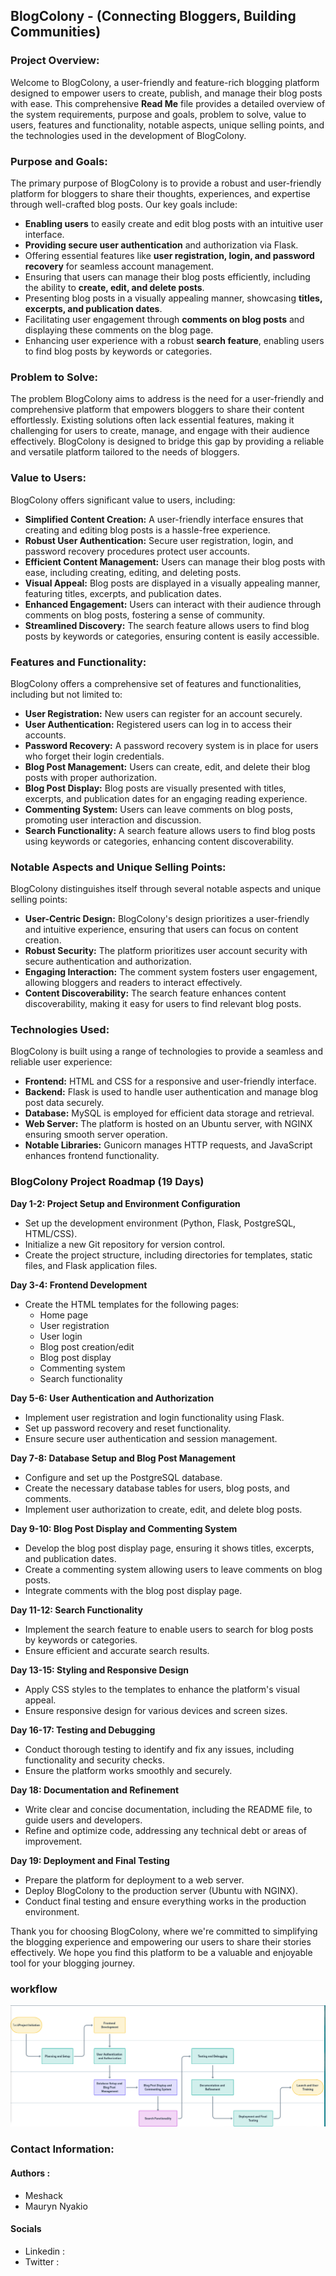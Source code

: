 




















## BlogColony - (Connecting Bloggers, Building Communities)

### Project Overview:
Welcome to BlogColony, a user-friendly and feature-rich blogging platform designed to empower users to create, publish, and manage their blog posts with ease. This comprehensive **Read Me** file provides a detailed overview of the system requirements, purpose and goals, problem to solve, value to users, features and functionality, notable aspects, unique selling points, and the technologies used in the development of BlogColony.

### Purpose and Goals:
The primary purpose of BlogColony is to provide a robust and user-friendly platform for bloggers to share their thoughts, experiences, and expertise through well-crafted blog posts. Our key goals include:

- **Enabling users** to easily create and edit blog posts with an intuitive user interface.
- **Providing secure user authentication** and authorization via Flask.
- Offering essential features like **user registration, login, and password recovery** for seamless account management.
- Ensuring that users can manage their blog posts efficiently, including the ability to **create, edit, and delete posts**.
- Presenting blog posts in a visually appealing manner, showcasing **titles, excerpts, and publication dates**.
- Facilitating user engagement through **comments on blog posts** and displaying these comments on the blog page.
- Enhancing user experience with a robust **search feature**, enabling users to find blog posts by keywords or categories.

### Problem to Solve:
The problem BlogColony aims to address is the need for a user-friendly and comprehensive platform that empowers bloggers to share their content effortlessly. Existing solutions often lack essential features, making it challenging for users to create, manage, and engage with their audience effectively. BlogColony is designed to bridge this gap by providing a reliable and versatile platform tailored to the needs of bloggers.

### Value to Users:
BlogColony offers significant value to users, including:

- **Simplified Content Creation:** A user-friendly interface ensures that creating and editing blog posts is a hassle-free experience.
- **Robust User Authentication:** Secure user registration, login, and password recovery procedures protect user accounts.
- **Efficient Content Management:** Users can manage their blog posts with ease, including creating, editing, and deleting posts.
- **Visual Appeal:** Blog posts are displayed in a visually appealing manner, featuring titles, excerpts, and publication dates.
- **Enhanced Engagement:** Users can interact with their audience through comments on blog posts, fostering a sense of community.
- **Streamlined Discovery:** The search feature allows users to find blog posts by keywords or categories, ensuring content is easily accessible.

### Features and Functionality:
BlogColony offers a comprehensive set of features and functionalities, including but not limited to:

- **User Registration:** New users can register for an account securely.
- **User Authentication:** Registered users can log in to access their accounts.
- **Password Recovery:** A password recovery system is in place for users who forget their login credentials.
- **Blog Post Management:** Users can create, edit, and delete their blog posts with proper authorization.
- **Blog Post Display:** Blog posts are visually presented with titles, excerpts, and publication dates for an engaging reading experience.
- **Commenting System:** Users can leave comments on blog posts, promoting user interaction and discussion.
- **Search Functionality:** A search feature allows users to find blog posts using keywords or categories, enhancing content discoverability.

### Notable Aspects and Unique Selling Points:
BlogColony distinguishes itself through several notable aspects and unique selling points:

- **User-Centric Design:** BlogColony's design prioritizes a user-friendly and intuitive experience, ensuring that users can focus on content creation.
- **Robust Security:** The platform prioritizes user account security with secure authentication and authorization.
- **Engaging Interaction:** The comment system fosters user engagement, allowing bloggers and readers to interact effectively.
- **Content Discoverability:** The search feature enhances content discoverability, making it easy for users to find relevant blog posts.

### Technologies Used:
BlogColony is built using a range of technologies to provide a seamless and reliable user experience:

- **Frontend:** HTML and CSS for a responsive and user-friendly interface.
- **Backend:** Flask is used to handle user authentication and manage blog post data securely.
- **Database:** MySQL is employed for efficient data storage and retrieval.
- **Web Server:** The platform is hosted on an Ubuntu server, with NGINX ensuring smooth server operation.
- **Notable Libraries:** Gunicorn manages HTTP requests, and JavaScript enhances frontend functionality.

### BlogColony Project Roadmap (19 Days)

**Day 1-2: Project Setup and Environment Configuration**
- Set up the development environment (Python, Flask, PostgreSQL, HTML/CSS).
- Initialize a new Git repository for version control.
- Create the project structure, including directories for templates, static files, and Flask application files.

**Day 3-4: Frontend Development**
- Create the HTML templates for the following pages:
  - Home page
  - User registration
  - User login
  - Blog post creation/edit
  - Blog post display
  - Commenting system
  - Search functionality

**Day 5-6: User Authentication and Authorization**
- Implement user registration and login functionality using Flask.
- Set up password recovery and reset functionality.
- Ensure secure user authentication and session management.

**Day 7-8: Database Setup and Blog Post Management**
- Configure and set up the PostgreSQL database.
- Create the necessary database tables for users, blog posts, and comments.
- Implement user authorization to create, edit, and delete blog posts.

**Day 9-10: Blog Post Display and Commenting System**
- Develop the blog post display page, ensuring it shows titles, excerpts, and publication dates.
- Create a commenting system allowing users to leave comments on blog posts.
- Integrate comments with the blog post display page.

**Day 11-12: Search Functionality**
- Implement the search feature to enable users to search for blog posts by keywords or categories.
- Ensure efficient and accurate search results.

**Day 13-15: Styling and Responsive Design**
- Apply CSS styles to the templates to enhance the platform's visual appeal.
- Ensure responsive design for various devices and screen sizes.

**Day 16-17: Testing and Debugging**
- Conduct thorough testing to identify and fix any issues, including functionality and security checks.
- Ensure the platform works smoothly and securely.

**Day 18: Documentation and Refinement**
- Write clear and concise documentation, including the README file, to guide users and developers.
- Refine and optimize code, addressing any technical debt or areas of improvement.

**Day 19: Deployment and Final Testing**
- Prepare the platform for deployment to a web server.
- Deploy BlogColony to the production server (Ubuntu with NGINX).
- Conduct final testing and ensure everything works in the production environment.

Thank you for choosing BlogColony, where we're committed to simplifying the blogging experience and empowering our users to share their stories effectively. We hope you find this platform to be a valuable and enjoyable tool for your blogging journey.

### workflow 
<img src="app/static/pictures/workflow.png" alt='WORK FLOW'/>


### Contact Information:
#### Authors : 
-  Meshack
-  Mauryn Nyakio
#### Socials
- Linkedin : 
- Twitter : 